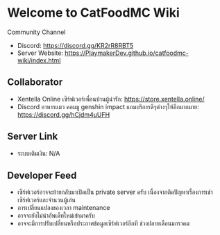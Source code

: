 # Welcome to CatFoodMC Wiki
Community Channel
- Discord: https://discord.gg/KR2rR8RBT5
- Server Website: https://PlaymakerDev.github.io/catfoodmc-wiki/index.html

## Collaborator
- Xentella Online เซิร์ฟเวอร์เพื่อนบ้านผู้น่ารัก: https://store.xentella.online/
- Discord อาหารแมว คอมมู genshin impact แถมบริการดีๆต่างๆให้อีกมากมาย: https://discord.gg/hCjdm4uUFH

## Server Link
- ระบบเติมเงิน: N/A 

## Developer Feed
- เซิร์ฟเวอร์อาจจะย้ายกลับมาเปิดเป็น private server ครับ เนื่องจากติดปัญหาเรื่องการเช่าเซิร์ฟเวอร์และจำนวนผู้เล่น
- การเปลี่ยนแปลงของเวลา maintenance
- อาจจะยังไม่นำอัพเด็ทใหม่เข้ามาครับ
- อาจจะมีการปรับเปลี่ยนหรือประกาศข้อมูลเซิร์ฟเวอร์อีกที ช่วงปลายเดือนมกราคม
